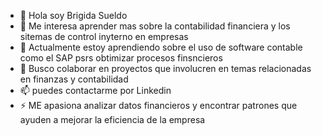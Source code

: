 - 👋 Hola soy Brigida Sueldo
- 👀 Me interesa aprender mas sobre la contabilidad financiera y los sitemas de control inyterno en empresas
- 🌱 Actualmente estoy aprendiendo sobre el uso de software contable como el SAP psrs obtimizar procesos finsncieros 
- 💞 Busco colaborar en proyectos que involucren en temas relacionadas en finanzas y contabilidad
- 📫 puedes contactarme por Linkedin 
- ⚡ ME apasiona analizar datos financieros y encontrar patrones que ayuden a mejorar la eficiencia de la empresa

<!---
BRIS-S/BRIS-S is a ✨ special ✨ repository because its `README.md` (this file) appears on your GitHub profile.
You can click the Preview link to take a look at your changes.
--->
